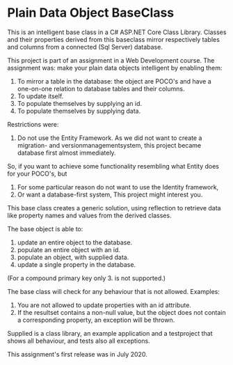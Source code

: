 # Plain Data Object BaseClass #
This is an intelligent base class in a C# ASP.NET Core Class Library. Classes and their properties derived from this baseclass mirror respectively tables and columns from a connected (Sql Server) database.

This project is part of an assignment in a Web Development course. 
The assignment was: make your plain data objects intelligent by enabling them:
1. To mirror a table in the database: the object are POCO's and have a one-on-one relation to database tables and their columns.
1. To update itself. 
1. To populate themselves by supplying an id.
1. To populate themselves by supplying data.

Restrictions were:
1. Do not use the Entity Framework.
As we did not want to create a migration- and versionmanagementsystem, this project became database first almost immediately.

So, if you want to achieve some functionality resembling what Entity does for your POCO's, but
1. For some particular reason do not want to use the Identity framework,
1. Or want a database-first system,
This project might interest you.

This base class creates a generic solution, using reflection to retrieve data like property names and values from the derived classes.

The base object is able to:
1. update an entire object to the database.
2. populate an entire object with an id.
3. populate an object, with supplied data.
4. update a single property in the database.

(For a compound primary key only 3. is not supported.) 

The base class will check for any behaviour that is not allowed. Examples:
1. You are not allowed to update properties with an id attribute. 
1. If the resultset contains a non-null value, but the object does not contain a corresponding property, an exception will be thrown. 

Supplied is a class library, an example application and a testproject that shows all behaviour, and tests also all exceptions.

This assignment's first release was in July 2020.
